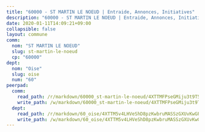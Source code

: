 ```yaml
---
title: "60000 - ST MARTIN LE NOEUD | Entraide, Annonces, Initiatives"
description: "60000 - ST MARTIN LE NOEUD | Entraide, Annonces, Initiatives"
date: 2020-01-11T14:09:21+09:00
collapsible: false
layout: commune
comm:
  nom: "ST MARTIN LE NOEUD"
  slug: st-martin-le-noeud
  cp: "60000"
dept:
  nom: "Oise"
  slug: oise
  num: "60"
peerpad:
  comm:
    read_path: /r/markdown/60000_st-martin-le-noeud/4XTTMFPseGMiju3t9T5ZL8EvCFTnhHwFTVcSoZbynePLqA2tq
    write_path: /w/markdown/60000_st-martin-le-noeud/4XTTMFPseGMiju3t9T5ZL8EvCFTnhHwFTVcSoZbynePLqA2tq-K3TgTnfP7SJLym3662WUGVzYoVbKnjY1vtA754QsgbMqdYeHG9MyYa5RDFBTdCo1tiNVdFo4m3cp29hJ9wVX9mHWAEd3A9F1k8RwsHGeyTJZtYdSYcmfNw83CXrhSdT2PLBwqPdB
  dept:
    read_path: /r/markdown/60_oise/4XTTM5v4LHVeShD8pzKwbruMASSzGXUvKwGPyPNR6Aq6aruGY
    write_path: /w/markdown/60_oise/4XTTM5v4LHVeShD8pzKwbruMASSzGXUvKwGPyPNR6Aq6aruGY-K3TgTfEPmBuMGxs3WizC7aafmuSUvuvwsE7nM986pS4fEczEhokrfL1mXNtU722XatpEcDhfhLf5xd24JkCKBD4DcQHeF5CYjEkAVzDN3PuQerZfYGZ5zy2XFcJNh2Z1pYjLoQTn
---
```


